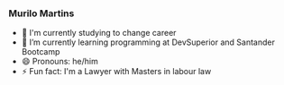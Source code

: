 <!--
**murilomartins93/murilomartins93** is a ✨ _special_ ✨ repository because its `README.md` (this file) appears on your GitHub profile.

Here are some ideas to get you started:
-->

### **Murilo Martins**

- 🔭 I'm currently studying to change career
- 🌱 I’m currently learning programming at DevSuperior and Santander Bootcamp
- 😄 Pronouns: he/him
- ⚡ Fun fact: I'm a Lawyer with Masters in labour law
